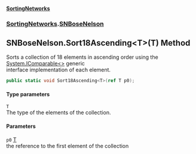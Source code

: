 #### [SortingNetworks](./index.md 'index')
### [SortingNetworks](./SortingNetworks.md 'SortingNetworks').[SNBoseNelson](./SortingNetworks-SNBoseNelson.md 'SortingNetworks.SNBoseNelson')
## SNBoseNelson.Sort18Ascending&lt;T&gt;(T) Method
Sorts a collection of 18 elements in ascending order using the [System.IComparable&lt;&gt;](https://docs.microsoft.com/en-us/dotnet/api/System.IComparable-1 'System.IComparable`1') generic  
interface implementation of each element.  
```csharp
public static void Sort18Ascending<T>(ref T p0);
```
#### Type parameters
<a name='SortingNetworks-SNBoseNelson-Sort18Ascending-T-(T)-T'></a>
`T`  
The type of the elements of the collection.  
  
#### Parameters
<a name='SortingNetworks-SNBoseNelson-Sort18Ascending-T-(T)-p0'></a>
`p0` [T](#SortingNetworks-SNBoseNelson-Sort18Ascending-T-(T)-T 'SortingNetworks.SNBoseNelson.Sort18Ascending&lt;T&gt;(T).T')  
the reference to the first element of the collection  
  

